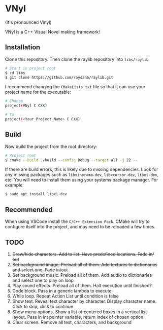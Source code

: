 # VNyl

(It's pronounced Vinyl)

VNyl is a C++ Visual Novel making framework!

## Installation 

Clone this repository. Then clone the raylib repository into `libs/raylib`

```bash
# Start in project root
$ cd libs
$ git clone https://github.com/raysan5/raylib.git
```

I recommend changing the `CMakeLists.txt` file so that it can use your project name for the executable:

```bash
# Change
project(VNyl C CXX)

# To
project(<Your_Project_Name> C CXX)
```

## Build

Now build the project from the root directory:

```bash
# Project root
$ cmake --build ./build --config Debug --target all -j 22 --
```

If there are build errors, this is likely due to missing dependencies. Look for any missing packages such as `libxinerama-dev`, `libxcursor-dev`, `libxi-dev`, etc. You will need to install them using your systems package manager. For example:

```bash
$ sudo apt install libxi-dev
```

## Recommended

When using VSCode install the `C/C++ Extension Pack`. CMake will try to configure itself into the project, and may need to be reloaded a few times.

## TODO

1. ~~Draw/hide characters. Add to list. Have predefined locations. Fade in/ out~~
2. ~~Set background image. Preload all of them. Add textures to dictionaries and select one. Fade in/out~~
3. Set background music. Preload all of them. Add audio to dictionaries and select one to play on loop
4. Play sound effects. Preload all of them. Halt execution until finished?
5. Code block. Pass in a generic lambda to execute
6. While loop. Repeat Action List until condition is false
7. Show text. Reveal text character by character. Display character name. Click to skip, click to continue
8. Show menu options. Show a list of centered boxes in a vertical list layout. Pass in int pointer variable, return index of chosen option
9. Clear screen. Remove all text, characters, and background
